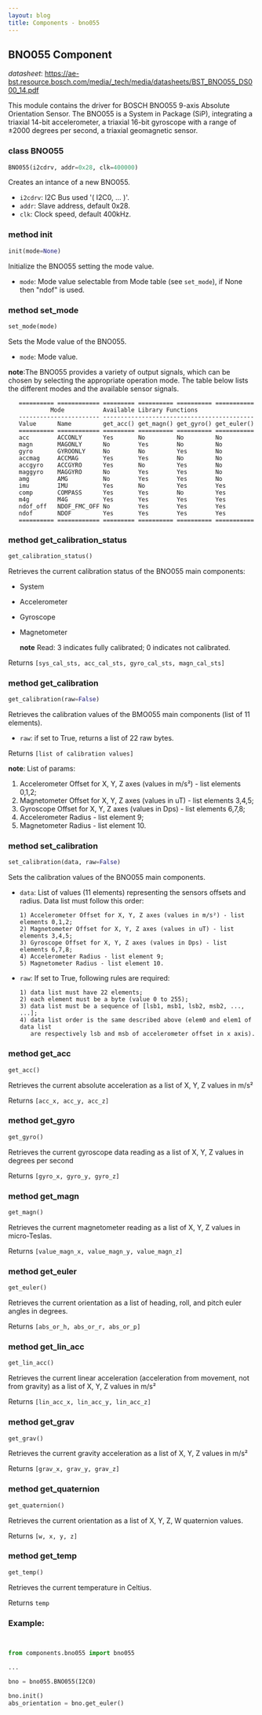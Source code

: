 ```yaml
---
layout: blog
title: Components - bno055
---
```

## BNO055 Component

_datasheet_: <https://ae-bst.resource.bosch.com/media/_tech/media/datasheets/BST_BNO055_DS000_14.pdf>

This module contains the driver for BOSCH BNO055 9-axis Absolute Orientation Sensor. The BNO055 is a System in Package (SiP), integrating a triaxial 14-bit accelerometer, a triaxial 16-bit gyroscope with a range of ±2000 degrees per second, a triaxial geomagnetic sensor.

### class BNO055
```python
BNO055(i2cdrv, addr=0x28, clk=400000)
```
Creates an intance of a new BNO055.

* `i2cdrv`: I2C Bus used '( I2C0, ... )'.
* `addr`: Slave address, default 0x28.
* `clk`: Clock speed, default 400kHz.

### method init
```python
init(mode=None)
```
Initialize the BNO055 setting the mode value.

* `mode`: Mode value selectable from Mode table (see `set_mode`), if None then "ndof" is used.

### method set_mode
```python
set_mode(mode)
```
Sets the Mode value of the BNO055.
* `mode`: Mode value.

 **note**:The BNO055 provides a variety of output signals, which can be chosen by selecting the appropriate operation mode. The table below lists the different modes and the available sensor signals.

       ========== ============ ========= ========== ========== ===========
                Mode           Available Library Functions     
       ----------------------- -------------------------------------------
       Value      Name         get_acc() get_magn() get_gyro() get_euler()
       ========== ============ ========= ========== ========== ===========
       acc        ACCONLY      Yes       No         No         No  
       magn       MAGONLY      No        Yes        No         No  
       gyro       GYROONLY     No        No         Yes        No 
       accmag     ACCMAG       Yes       Yes        No         No 
       accgyro    ACCGYRO      Yes       No         Yes        No 
       maggyro    MAGGYRO      No        Yes        Yes        No 
       amg        AMG          No        Yes        Yes        No 
       imu        IMU          Yes       No         Yes        Yes
       comp       COMPASS      Yes       Yes        No         Yes
       m4g        M4G          Yes       Yes        Yes        Yes
       ndof_off   NDOF_FMC_OFF No        Yes        Yes        Yes
       ndof       NDOF         Yes       Yes        Yes        Yes
       ========== ============ ========= ========== ========== ===========

### method get_calibration_status
```python
get_calibration_status()
```

Retrieves the current calibration status of the BNO055 main components:

* System
* Accelerometer
* Gyroscope
* Magnetometer



     **note** Read: 3 indicates fully calibrated; 0 indicates not calibrated.

Returns `[sys_cal_sts, acc_cal_sts, gyro_cal_sts, magn_cal_sts]`

### method get_calibration
```python
get_calibration(raw=False)
```

Retrieves the calibration values of the BMO055 main components (list of 11 elements).
* `raw`: if set to True, returns a list of 22 raw bytes.




Returns `[list of calibration values]`

**note**: List of params:


 1) Accelerometer Offset for X, Y, Z axes (values in m/s²) - list elements 0,1,2;
 2) Magnetometer Offset for X, Y, Z axes (values in uT) - list elements 3,4,5;
 3) Gyroscope Offset for X, Y, Z axes (values in Dps) - list elements 6,7,8;
 4) Accelerometer Radius - list element 9;
 5) Magnetometer Radius - list element 10.


### method set_calibration
```python
set_calibration(data, raw=False)
```
Sets the calibration values of the BNO055 main components.
* `data`: List of values (11 elements) representing the sensors offsets and radius. Data list must follow this order:

      1) Accelerometer Offset for X, Y, Z axes (values in m/s²) - list elements 0,1,2;
      2) Magnetometer Offset for X, Y, Z axes (values in uT) - list elements 3,4,5;
      3) Gyroscope Offset for X, Y, Z axes (values in Dps) - list elements 6,7,8;
      4) Accelerometer Radius - list element 9;
      5) Magnetometer Radius - list element 10. 

* `raw`: If set to True, following rules are required:

      1) data list must have 22 elements;
      2) each element must be a byte (value 0 to 255);
      3) data list must be a sequence of [lsb1, msb1, lsb2, msb2, ..., ...];
      4) data list order is the same described above (elem0 and elem1 of data list
         are respectively lsb and msb of accelerometer offset in x axis). 


### method get_acc
```python
get_acc()
```
Retrieves the current absolute acceleration as a list of X, Y, Z values in m/s²

Returns `[acc_x, acc_y, acc_z]`

### method get_gyro
```python
get_gyro()
```
Retrieves the current gyroscope data reading as a list of X, Y, Z values in degrees per second 

Returns `[gyro_x, gyro_y, gyro_z]`

### method get_magn
```python
get_magn()
```
Retrieves the current magnetometer reading as a list of X, Y, Z values in micro-Teslas.
Returns `[value_magn_x, value_magn_y, value_magn_z]`

### method get_euler
```python
get_euler()
```
Retrieves the current orientation as a list of heading, roll, and pitch euler angles in degrees.

Returns `[abs_or_h, abs_or_r, abs_or_p]`

### method get_lin_acc
```python
get_lin_acc()
```
Retrieves the current linear acceleration (acceleration from movement,
not from gravity) as a list of X, Y, Z values in m/s²

Returns `[lin_acc_x, lin_acc_y, lin_acc_z]`

### method get_grav
```python
get_grav()
```
Retrieves the current gravity acceleration as a list of X, Y, Z values in m/s²

Returns `[grav_x, grav_y, grav_z]`

### method get_quaternion
```python
get_quaternion()
```
Retrieves the current orientation as a list of X, Y, Z, W quaternion values.

Returns `[w, x, y, z]`

### method get_temp
```python
get_temp()
```
Retrieves the current temperature in Celtius.

Returns `temp`

### Example:
```python


from components.bno055 import bno055

...

bno = bno055.BNO055(I2C0)
bno.init()
abs_orientation = bno.get_euler()
```
